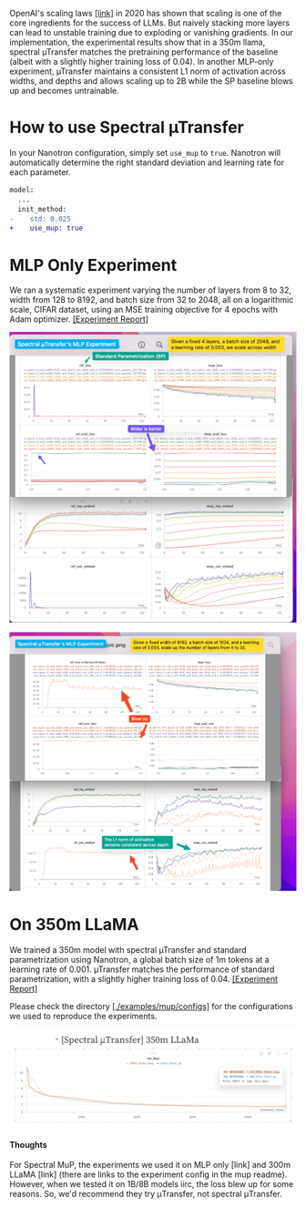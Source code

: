 OpenAI's scaling laws [[link]](https://arxiv.org/abs/2001.08361) in 2020 has shown that scaling is one of the core ingredients for the success of LLMs. But naively stacking more layers can lead to unstable training due to exploding or vanishing gradients. In our implementation, the experimental results show that in a 350m llama, spectral µTransfer matches the pretraining performance of the baseline (albeit with a slightly higher training loss of 0.04). In another MLP-only experiment, µTransfer maintains a consistent L1 norm of activation across widths, and depths and allows scaling up to 2B while the SP baseline blows up and becomes untrainable.


# How to use Spectral µTransfer
In your Nanotron configuration, simply set `use_mup` to `true`. Nanotron will automatically determine the right standard deviation and learning rate for each parameter.


```diff
model:
  ...
  init_method:
-    std: 0.025
+    use_mup: true
```

# MLP Only Experiment

We ran a systematic experiment varying the number of layers from 8 to 32, width from 128 to 8192, and batch size from 32 to 2048, all on a logarithmic scale, CIFAR dataset, using an MSE training objective for 4 epochs with Adam optimizer. [[Experiment Report]](https://wandb.ai/neuralink/exp14_mup_grid_search/reports/-Spectral-Transfer-MLP-s-Experiment-Results--Vmlldzo3NDQ0NTQw?accessToken=xe0mkunx3y8t0xzbzxu9caqcre57or5la58d9o209hinanlmzoaj7es24m4elvdj)


![Scale across widths](./assets/scale-across-width.png)



![Scale across depths](./assets/scale-across-depth.png)


# On 350m LLaMA

We trained a 350m model with spectral µTransfer and standard parametrization using Nanotron, a global batch size of 1m tokens at a learning rate of 0.001. µTransfer matches the performance of standard parametrization, with a slightly higher training loss of 0.04. [[Experiment Report]](https://api.wandb.ai/links/neuralink/i70nnpu9)

Please check the directory [[./examples/mup/configs]](/examples/mup/configs) for the configurations we used to reproduce the experiments.

![LLaMA](./assets/llama.png)


#### Thoughts

For Spectral MuP, the experiments we used it on MLP only [link] and 300m LLaMA [link] (there are links to the experiment config in the mup readme). However, when we tested it on 1B/8B models iirc, the loss blew up for some reasons. So, we'd recommend they try μTransfer, not spectral μTransfer.
